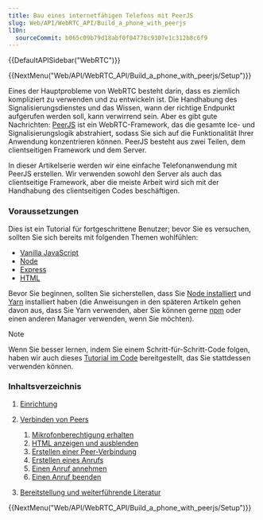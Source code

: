 ```yaml
---
title: Bau eines internetfähigen Telefons mit PeerJS
slug: Web/API/WebRTC_API/Build_a_phone_with_peerjs
l10n:
  sourceCommit: b065c09b79d18abf0f04778c9307e1c312b8c6f9
---
```


{{DefaultAPISidebar("WebRTC")}}

{{NextMenu("Web/API/WebRTC_API/Build_a_phone_with_peerjs/Setup")}}

Eines der Hauptprobleme von WebRTC besteht darin, dass es ziemlich kompliziert zu verwenden und zu entwickeln ist. Die Handhabung des Signalisierungsdienstes und das Wissen, wann der richtige Endpunkt aufgerufen werden soll, kann verwirrend sein. Aber es gibt gute Nachrichten: [PeerJS](https://peerjs.com/) ist ein WebRTC-Framework, das die gesamte Ice- und Signalisierungslogik abstrahiert, sodass Sie sich auf die Funktionalität Ihrer Anwendung konzentrieren können. PeerJS besteht aus zwei Teilen, dem clientseitigen Framework und dem Server.

In dieser Artikelserie werden wir eine einfache Telefonanwendung mit PeerJS erstellen. Wir verwenden sowohl den Server als auch das clientseitige Framework, aber die meiste Arbeit wird sich mit der Handhabung des clientseitigen Codes beschäftigen.

### Voraussetzungen

Dies ist ein Tutorial für fortgeschrittene Benutzer; bevor Sie es versuchen, sollten Sie sich bereits mit folgenden Themen wohlfühlen:

- [Vanilla JavaScript](/de/docs/Web/JavaScript)
- [Node](https://nodejs.org/en)
- [Express](/de/docs/Learn/Server-side/Express_Nodejs)
- [HTML](/de/docs/Web/HTML)

Bevor Sie beginnen, sollten Sie sicherstellen, dass Sie [Node installiert](https://nodejs.org/en/download/package-manager) und [Yarn](https://classic.yarnpkg.com/en/docs/install) installiert haben (die Anweisungen in den späteren Artikeln gehen davon aus, dass Sie Yarn verwenden, aber Sie können gerne [npm](https://docs.npmjs.com/getting-started/) oder einen anderen Manager verwenden, wenn Sie möchten).

> [!NOTE]
> Wenn Sie besser lernen, indem Sie einem Schritt-für-Schritt-Code folgen, haben wir auch dieses [Tutorial im Code](https://github.com/SamsungInternet/WebPhone/tree/master/tutorial) bereitgestellt, das Sie stattdessen verwenden können.

### Inhaltsverzeichnis

1. [Einrichtung](/de/docs/Web/API/WebRTC_API/Build_a_phone_with_peerjs/Setup)
2. [Verbinden von Peers](/de/docs/Web/API/WebRTC_API/Build_a_phone_with_peerjs/Connect_peers)

   1. [Mikrofonberechtigung erhalten](/de/docs/Web/API/WebRTC_API/Build_a_phone_with_peerjs/Connect_peers/Get_microphone_permission)
   2. [HTML anzeigen und ausblenden](/de/docs/Web/API/WebRTC_API/Build_a_phone_with_peerjs/Connect_peers/Show_hide_html)
   3. [Erstellen einer Peer-Verbindung](/de/docs/Web/API/WebRTC_API/Build_a_phone_with_peerjs/Connect_peers/Create_a_peer_connection)
   4. [Erstellen eines Anrufs](/de/docs/Web/API/WebRTC_API/Build_a_phone_with_peerjs/Connect_peers/Creating_a_call)
   5. [Einen Anruf annehmen](/de/docs/Web/API/WebRTC_API/Build_a_phone_with_peerjs/Connect_peers/Answer_a_call)
   6. [Einen Anruf beenden](/de/docs/Web/API/WebRTC_API/Build_a_phone_with_peerjs/Connect_peers/End_a_call)

3. [Bereitstellung und weiterführende Literatur](/de/docs/Web/API/WebRTC_API/Build_a_phone_with_peerjs/Deployment_and_further_reading)

{{NextMenu("Web/API/WebRTC_API/Build_a_phone_with_peerjs/Setup")}}
